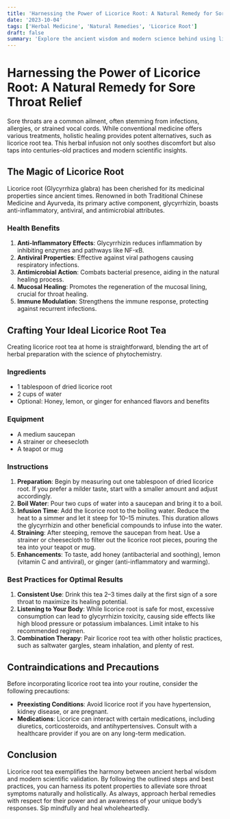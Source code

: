 ```yaml
---
title: 'Harnessing the Power of Licorice Root: A Natural Remedy for Sore Throat Relief'
date: '2023-10-04'
tags: ['Herbal Medicine', 'Natural Remedies', 'Licorice Root']
draft: false
summary: 'Explore the ancient wisdom and modern science behind using licorice root to create an effective and soothing sore throat tea.'
---
```


# Harnessing the Power of Licorice Root: A Natural Remedy for Sore Throat Relief

Sore throats are a common ailment, often stemming from infections, allergies, or strained vocal cords. While conventional medicine offers various treatments, holistic healing provides potent alternatives, such as licorice root tea. This herbal infusion not only soothes discomfort but also taps into centuries-old practices and modern scientific insights.

## The Magic of Licorice Root

Licorice root (Glycyrrhiza glabra) has been cherished for its medicinal properties since ancient times. Renowned in both Traditional Chinese Medicine and Ayurveda, its primary active component, glycyrrhizin, boasts anti-inflammatory, antiviral, and antimicrobial attributes.

### Health Benefits

1. **Anti-Inflammatory Effects**: Glycyrrhizin reduces inflammation by inhibiting enzymes and pathways like NF-κB.
2. **Antiviral Properties**: Effective against viral pathogens causing respiratory infections.
3. **Antimicrobial Action**: Combats bacterial presence, aiding in the natural healing process.
4. **Mucosal Healing**: Promotes the regeneration of the mucosal lining, crucial for throat healing.
5. **Immune Modulation**: Strengthens the immune response, protecting against recurrent infections.

## Crafting Your Ideal Licorice Root Tea

Creating licorice root tea at home is straightforward, blending the art of herbal preparation with the science of phytochemistry.

### Ingredients

- 1 tablespoon of dried licorice root
- 2 cups of water
- Optional: Honey, lemon, or ginger for enhanced flavors and benefits

### Equipment

- A medium saucepan
- A strainer or cheesecloth
- A teapot or mug

### Instructions

1. **Preparation**: Begin by measuring out one tablespoon of dried licorice root. If you prefer a milder taste, start with a smaller amount and adjust accordingly.
2. **Boil Water**: Pour two cups of water into a saucepan and bring it to a boil.
3. **Infusion Time**: Add the licorice root to the boiling water. Reduce the heat to a simmer and let it steep for 10–15 minutes. This duration allows the glycyrrhizin and other beneficial compounds to infuse into the water.
4. **Straining**: After steeping, remove the saucepan from heat. Use a strainer or cheesecloth to filter out the licorice root pieces, pouring the tea into your teapot or mug.
5. **Enhancements**: To taste, add honey (antibacterial and soothing), lemon (vitamin C and antiviral), or ginger (anti-inflammatory and warming).

### Best Practices for Optimal Results

1. **Consistent Use**: Drink this tea 2–3 times daily at the first sign of a sore throat to maximize its healing potential.
2. **Listening to Your Body**: While licorice root is safe for most, excessive consumption can lead to glycyrrhizin toxicity, causing side effects like high blood pressure or potassium imbalances. Limit intake to his recommended regimen.
3. **Combination Therapy**: Pair licorice root tea with other holistic practices, such as saltwater gargles, steam inhalation, and plenty of rest.

## Contraindications and Precautions

Before incorporating licorice root tea into your routine, consider the following precautions:

- **Preexisting Conditions**: Avoid licorice root if you have hypertension, kidney disease, or are pregnant.
- **Medications**: Licorice can interact with certain medications, including diuretics, corticosteroids, and antihypertensives. Consult with a healthcare provider if you are on any long-term medication.

## Conclusion

Licorice root tea exemplifies the harmony between ancient herbal wisdom and modern scientific validation. By following the outlined steps and best practices, you can harness its potent properties to alleviate sore throat symptoms naturally and holistically. As always, approach herbal remedies with respect for their power and an awareness of your unique body’s responses. Sip mindfully and heal wholeheartedly.